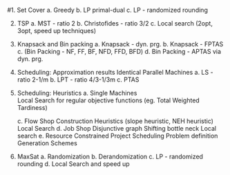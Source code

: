 #1. Set Cover
   a. Greedy
   b. LP primal-dual
   c. LP - randomized rounding

2. TSP
   a. MST - ratio 2
   b. Christofides - ratio 3/2
   c. Local search (2opt, 3opt, speed up techniques)

3. Knapsack and Bin packing
   a. Knapsack - dyn. prg.
   b. Knapsack - FPTAS
   c. (Bin Packing - NF, FF, BF, NFD, FFD, BFD)
   d. Bin Packing - APTAS via dyn. prg.


4. Scheduling: Approximation results
   Identical Parallel Machines
	   a. LS  - ratio 2-1/m
	   b. LPT - ratio 4/3-1/3m
	   c. PTAS


5. Scheduling: Heuristics
	a. Single Machines	
		Local Search for regular objective functions (eg. Total Weighted Tardiness)
	   
	c. Flow Shop
		Construction Heuristics (slope heuristic, NEH heuristic)
		Local Search
   d. Job Shop
	   Disjunctive graph
	   Shifting bottle neck 
	   Local search
   e. Resource Constrained Project Scheduling 
	   Problem definition
	   Generation Schemes
	

6. MaxSat
   a. Randomization 
   b. Derandomization
   c. LP - randomized rounding
   d. Local Search and speed up
